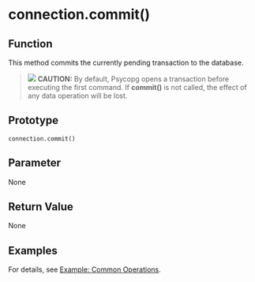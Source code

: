 # connection.commit\(\)<a name="EN-US_TOPIC_0000001127067907"></a>

## Function<a name="section5708152714306"></a>

This method commits the currently pending transaction to the database.

>![](public_sys-resources/icon-caution.gif) **CAUTION:** 
>By default, Psycopg opens a transaction before executing the first command. If  **commit\(\)**  is not called, the effect of any data operation will be lost.

## Prototype<a name="section441681310810"></a>

```
connection.commit()
```

## Parameter<a name="en-us_topic_0237120432_en-us_topic_0059778852_s1c9b27937d964eaba00ae77fe1cd2c71"></a>

None

## Return Value<a name="section899452817814"></a>

None

## Examples<a name="section4160944682"></a>

For details, see  [Example: Common Operations](example-common-operations-psycopg.md).

